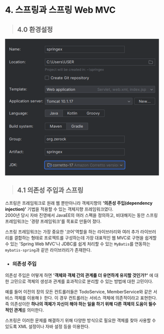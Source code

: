 # 4. 스프링과 스프링 Web MVC

> ## 4.0 환경설정
![img.png](img.png)

> ## 4.1 의존성 주입과 스프링

스프링은 프레임워크로 원래 웹 뿐만아니라 객체지향의 **'의존성 주입(dependency injection)'** 기법을 적용할 수 있는 객체지향 프레임워크였다.<br>
2000년 당시 자바 진영에서 JavaEE의 여러 스펙을 정의하고, 비대해지는 동안 스프링 프레임워크는 '경량 프레임워크'를 목표로 만들어 졌다.<br>

스프링 프레임워크는 가장 중요한 '코어'역할을 하는 라이브러리와 여러 추가 라이브러리를 결합하는 형태로 프로젝트를 구성하는데 가장 대표적인 웹 MVC로 구현을 쉽게할 수 있는 'Spring Web MVC'나 JDBC를 쉽게 처리할 수 있는 `MyBatis`를 연동하는 `mybatis-spring`과 같은 라이브러리가 존재한다.

- ### 의존성 주입
의존성 주입은 어떻게 하면 **'객체와 객체 간의 관계를 더 유연하게 유지할 것인가?'** 에 대한 고민으로 객체의 생성과 관계를 효과적으로 분리할 수 있는 방법에 대한 고민이다.

예를 들어 이전의 장의 모든 컨트롤러들은 TodoService, MemberService와 같은 서비스 객체를 이용해ㅑ 한다. 이 경우 컨트롤러는 서비스 객체에 의존적이라고 표현한다.
즉 의존성이란 **하나의 객체가 자신이 해야 하는 일을 하기 위해 다른 객체의 도움이 필수적인 관계**를 의미한다.

스프링은 이러한 문제를 해결하기 위해 다양한 방식으로 필요한 객체를 찾아 사용할 수 있도록 XML 설정이나 자바 설정 등을 이용한다.

